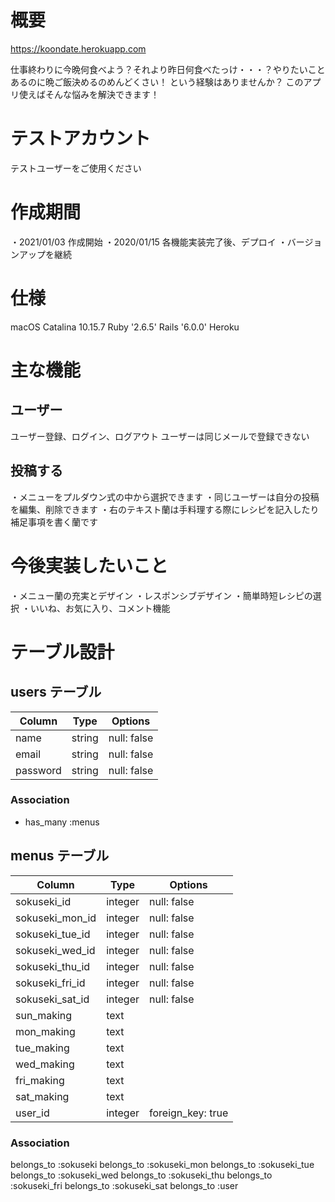# 概要

https://koondate.herokuapp.com

仕事終わりに今晩何食べよう？それより昨日何食べたっけ・・・？やりたいことあるのに晩ご飯決めるのめんどくさい！
という経験はありませんか？
このアプリ使えばそんな悩みを解決できます！

# テストアカウント

テストユーザーをご使用ください

# 作成期間

・2021/01/03 作成開始
・2020/01/15 各機能実装完了後、デプロイ
・バージョンアップを継続

# 仕様

macOS Catalina 10.15.7
Ruby '2.6.5'
Rails  '6.0.0'
Heroku

# 主な機能

## ユーザー

ユーザー登録、ログイン、ログアウト
ユーザーは同じメールで登録できない

## 投稿する

・メニューをプルダウン式の中から選択できます
・同じユーザーは自分の投稿を編集、削除できます
・右のテキスト蘭は手料理する際にレシピを記入したり補足事項を書く蘭です

# 今後実装したいこと

・メニュー蘭の充実とデザイン
・レスポンシブデザイン
・簡単時短レシピの選択
・いいね、お気に入り、コメント機能


# テーブル設計

## users テーブル

| Column   | Type   | Options     |
| -------- | ------ | ----------- |
| name     | string | null: false |
| email    | string | null: false |
| password | string | null: false |

### Association
- has_many :menus


## menus テーブル

| Column          | Type     | Options     |
| -------------   | ------   | ----------- |
| sokuseki_id     | integer  | null: false |
| sokuseki_mon_id | integer  | null: false |
| sokuseki_tue_id | integer  | null: false |
| sokuseki_wed_id | integer  | null: false |
| sokuseki_thu_id | integer  | null: false |
| sokuseki_fri_id | integer  | null: false |
| sokuseki_sat_id | integer  | null: false |
| sun_making      | text     |
| mon_making      | text     |
| tue_making      | text     |
| wed_making      | text     |
| fri_making      | text     |
| sat_making      | text     |
| user_id         | integer  | foreign_key: true  | 

### Association

  belongs_to :sokuseki
  belongs_to :sokuseki_mon
  belongs_to :sokuseki_tue
  belongs_to :sokuseki_wed
  belongs_to :sokuseki_thu
  belongs_to :sokuseki_fri
  belongs_to :sokuseki_sat
  belongs_to :user
